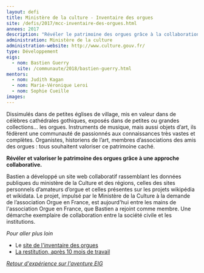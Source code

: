 ```yaml
---
layout: defi
title: Ministère de la culture - Inventaire des orgues
site: /defis/2017/mcc-inventaire-des-orgues.html
annees: 2017
description: "Révéler le patrimoine des orgues grâce à la collaboration entre institutions, associations et particuliers passionnés"
administration: Ministère de la culture
administration-website: http://www.culture.gouv.fr/
type: Développement
eigs:
  - nom: Bastien Guerry
    site: /communaute/2018/bastien-guerry.html
mentors:
  - nom: Judith Kagan
  - nom: Marie-Véronique Leroi
  - nom: Sophie Cueille
images:
---
```


Dissimulés dans de petites églises de village, mis en valeur dans de
célèbres cathédrales gothiques, exposés dans de petites ou grandes
collections… les orgues.  Instruments de musique, mais aussi objets
d’art, ils fédèrent une communauté de passionnés aux connaissances
très vastes et complètes.  Organistes, historiens de l’art, membres
d’associations des amis des orgues : tous souhaitent valoriser ce
patrimoine caché.

**Révéler et valoriser le patrimoine des orgues grâce à une approche
collaborative.**

Bastien a développé un site web collaboratif rassemblant les données
publiques du ministère de la Culture et des régions, celles des sites
personnels d’amateurs d’orgue et celles présentes sur les projets
wikipédia et wikidata.  Le projet, impulsé par le Ministère de la
Culture à la demande de l’association Orgue en France, est aujourd'hui
entre les mains de l'association Orgue en France, que Bastien a
rejoint comme membre.  Une démarche exemplaire de collaboration entre
la société civile et les institutions.

_Pour aller plus loin_

* Le [site de l'inventaire des orgues](https://www.inventaire-des-orgues.fr) 
* [La restitution, après 10 mois de travail](https://www.dailymotion.com/video/x6b96fi?playlist=x54m4i)

_[Retour d'expérience sur l'aventure EIG](https://www.dailymotion.com/video/x64z39q)_
